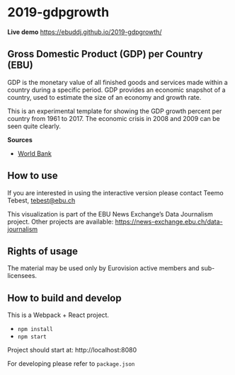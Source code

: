 # 2019-gdpgrowth

**Live demo** https://ebuddj.github.io/2019-gdpgrowth/

## Gross Domestic Product (GDP) per Country (EBU)

GDP is the monetary value of all finished goods and services made within a country during a specific period. GDP provides an economic snapshot of a country, used to estimate the size of an economy and growth rate. 

This is an experimental template for showing the GDP growth percent per country from 1961 to 2017. The economic crisis in 2008 and 2009 can be seen quite clearly.

**Sources**
* [World Bank](https://data.worldbank.org/indicator/NY.GDP.PCAP.KD.ZG)

## How to use

If you are interested in using the interactive version please contact Teemo Tebest, tebest@ebu.ch

This visualization is part of the EBU News Exchange’s Data Journalism project. Other projects are available: https://news-exchange.ebu.ch/data-journalism

## Rights of usage

The material may be used only by Eurovision active members and sub-licensees.

## How to build and develop

This is a Webpack + React project.

* `npm install`
* `npm start`

Project should start at: http://localhost:8080

For developing please refer to `package.json`